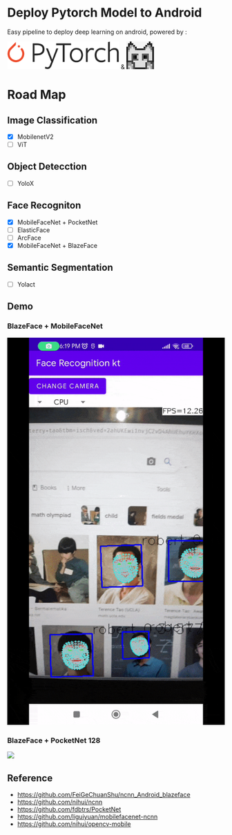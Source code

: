 # Deploy Pytorch Model to Android 
Easy pipeline to deploy deep learning on android, powered by :
<p>
<img src="https://raw.githubusercontent.com/kikirizki/pytorch_to_android-ncnn/master/Pytorch_logo.png"  height="64" /> &
<img src="https://raw.githubusercontent.com/kikirizki/pytorch_to_android-ncnn/master/256-ncnn.png"  height="64" />
</p>

# Road Map
## Image Classification
- [x] MobilenetV2
- [ ] ViT
## Object Detecction
- [ ] YoloX
## Face Recogniton
- [x] MobileFaceNet + PocketNet 
- [ ] ElasticFace
- [ ] ArcFace
- [x] MobileFaceNet + BlazeFace
## Semantic Segmentation
- [ ] Yolact
## Demo
### BlazeFace + MobileFaceNet
![](https://raw.githubusercontent.com/kikirizki/pytorch_to_android-ncnn/master/blazeface_mobilefacenet.gif)
### BlazeFace + PocketNet 128
![](https://raw.githubusercontent.com/kikirizki/pytorch_to_android-ncnn/master/blazeface_pocketnet.gif)
## Reference 
- https://github.com/FeiGeChuanShu/ncnn_Android_blazeface
- https://github.com/nihui/ncnn
- https://github.com/fdbtrs/PocketNet
- https://github.com/liguiyuan/mobilefacenet-ncnn
- https://github.com/nihui/opencv-mobile
